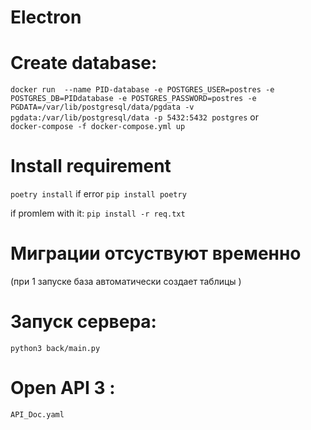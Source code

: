 # Electron

# Create database:
```docker run  --name PID-database -e POSTGRES_USER=postres -e POSTGRES_DB=PIDdatabase -e POSTGRES_PASSWORD=postres -e PGDATA=/var/lib/postgresql/data/pgdata -v pgdata:/var/lib/postgresql/data -p 5432:5432 postgres```
or  
```docker-compose -f docker-compose.yml up```
# Install requirement
```poetry install```
 if error `pip install poetry`

if promlem with it:
`pip install -r req.txt`

# Миграции отсуствуют временно
(при 1 запуске база автоматически создает таблицы ) 

# Запуск сервера: 
`python3 back/main.py`

# Open API 3 :
```API_Doc.yaml```
